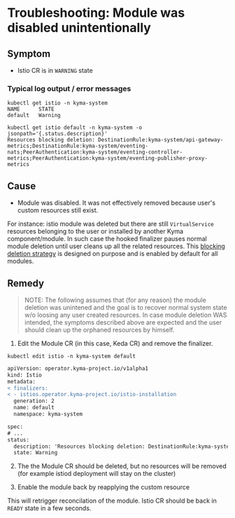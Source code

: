 # Troubleshooting: Module was disabled unintentionally

## Symptom

* Istio CR is in `WARNING` state


### Typical log output / error messages

```
kubectl get istio -n kyma-system
NAME      STATE
default   Warning
```
```
kubectl get istio default -n kyma-system -o jsonpath='{.status.description}'
Resources blocking deletion: DestinationRule:kyma-system/api-gateway-metrics;DestinationRule:kyma-system/eventing-nats;PeerAuthentication:kyma-system/eventing-controller-metrics;PeerAuthentication:kyma-system/eventing-publisher-proxy-metrics
```

## Cause

- Module was disabled. It was not effectively removed because user's custom resources still exist. 

For instance: istio module was deleted but there are still `VirtualService` resources belonging to the user or installed by another Kyma component/module. In such case the hooked finalizer pauses normal module deletion until user cleans up all the related resources. This [blocking deletion strategy](https://github.com/kyma-project/community/issues/765) is designed on purpose and is enabled by default for all modules.


## Remedy

> NOTE: The following assumes that (for any reason) the module deletion was unintened and the goal  is to recover normal system state w/o loosing any user created resources. In case module deletion WAS intended, the symptoms described above are expected and the user should clean up the orphaned resources by himself. 


 1. Edit the Module CR (in this case, Keda CR) and remove the finalizer.
```
kubectl edit istio -n kyma-system default
```
```diff
apiVersion: operator.kyma-project.io/v1alpha1
kind: Istio
metadata:
< finalizers:
< - istios.operator.kyma-project.io/istio-installation
  generation: 2
  name: default
  namespace: kyma-system

spec:
# ...
status:
  description: 'Resources blocking deletion: DestinationRule:kyma-system/api-gateway-metrics;DestinationRule:kyma-system/eventing-nats;PeerAuthentication:kyma-system/eventing-controller-metrics;PeerAuthentication:kyma-system/eventing-publisher-proxy-metrics'
  state: Warning
```
 2. The the Module CR should be deleted, but no resources will be removed (for example istiod deployment will stay on the cluster)

 3. Enable the module back by reapplying the custom resource

This will retrigger reconcilation of the module. Istio CR should be back in `READY` state in a few seconds.
